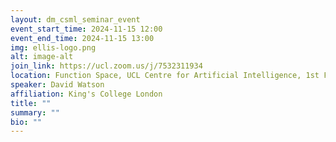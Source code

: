 ```yaml
---
layout: dm_csml_seminar_event
event_start_time: 2024-11-15 12:00
event_end_time: 2024-11-15 13:00
img: ellis-logo.png
alt: image-alt
join_link: https://ucl.zoom.us/j/7532311934
location: Function Space, UCL Centre for Artificial Intelligence, 1st Floor, 90 High Holborn, London WC1V 6BH
speaker: David Watson
affiliation: King's College London
title: ""
summary: ""
bio: ""
---
```


